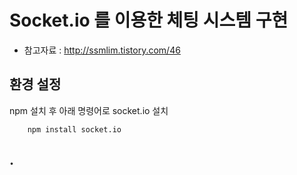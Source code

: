 # Socket.io 를 이용한 체팅 시스템 구현

 - 참고자료 : http://ssmlim.tistory.com/46

## 환경 설정
npm 설치 후 아래 명령어로 socket.io 설치

```
    npm install socket.io
```

## .

